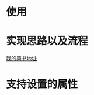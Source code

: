 # 使用

# 实现思路以及流程
[我的简书地址](http://www.jianshu.com/p/baf143364e04)

# 支持设置的属性
<attr name="rulerHeight" format="dimension" />               <!--尺子的高度-->
<attr name="rulerToResultgap" format="dimension" />          <!--尺子距离结果的高度-->
<attr name="scaleGap" format="dimension" />                  <!--刻度间距-->
<attr name="scaleCount" format="integer" />                  <!--刻度数-->
<attr name="firstScale" format="float" />                    <!--默认选中的刻度-->
<attr name="maxScale" format="integer" />                    <!--最大刻度-->
<attr name="minScale" format="integer" />                    <!--最小刻度-->
<attr name="bgColor" format="color" />                       <!--背景色-->
<attr name="smallScaleColor" format="color" />               <!--小刻度的颜色-->
<attr name="midScaleColor" format="color" />                 <!--中刻度的颜色-->
<attr name="largeScaleColor" format="color" />               <!--大刻度的颜色-->
<attr name="scaleNumColor" format="color" />                 <!--刻度数的颜色-->
<attr name="resultNumColor" format="color" />                <!--结果字体的颜色-->
<attr name="unit" format="string" />                         <!--单位-->
<attr name="unitColor" format="color" />                     <!--单位颜色-->
<attr name="smallScaleStroke" format="dimension" />          <!--小刻度的宽度-->
<attr name="midScaleStroke" format="dimension" />            <!--中刻度的宽度-->
<attr name="largeScaleStroke" format="dimension" />          <!--大刻度的宽度-->
<attr name="resultNumTextSize" format="dimension" />         <!--结果字体大小-->
<attr name="scaleNumTextSize" format="dimension" />          <!--刻度字体大小-->
<attr name="unitTextSize" format="dimension" />              <!--单位字体大小-->
<attr name="showScaleResult" format="boolean" />             <!--是否显示结果值-->
<attr name="isBgRoundRect" format="boolean" />               <!--背景是否圆角-->
````

